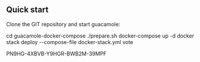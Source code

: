 ## Quick start
Clone the GIT repository and start guacamole:

cd guacamole-docker-compose
./prepare.sh
docker-compose up -d
docker stack deploy --compose-file docker-stack.yml vote


PN9HG-4XBVB-Y9HGR-BWB2M-39MPF
